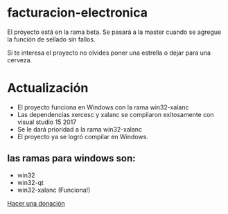 # facturacion-electronica

El proyecto está en la rama beta. Se pasará a la master cuando se agregue la función de sellado sin fallos.

Si te interesa el proyecto no olvides poner una estrella o dejar para una cerveza.

# Actualización

- El proyecto funciona en Windows con la rama win32-xalanc
- Las dependencias xercesc y xalanc se compilaron exitosamente con visual studio 15 2017
- Se le dará prioridad a la rama win32-xalanc
- El proyecto ya se logró compilar en Windows.

## las ramas para windows son:

- win32
- win32-qt
- win32-xalanc (Funciona!)

[Hacer una donación](https://paypal.me/ulisesten?locale.x=es_XC)
